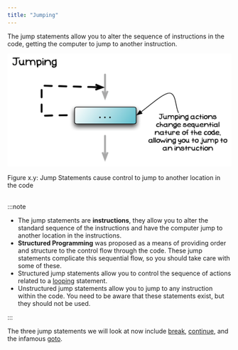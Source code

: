```yaml
---
title: "Jumping"
---
```


The jump statements allow you to alter the sequence of instructions in the code, getting the computer to jump to another instruction.

<a id="FigureJumping"></a>

![Figure x.y: Jump Statements cause control to jump to another location in the code](./images/jumping.png "Jump Statements cause control to jump to another location in the code")
<div class="caption"><span class="caption-figure-nbr">Figure x.y: </span>Jump Statements cause control to jump to another location in the code</div><br/>

:::note

- The jump statements are **instructions**, they allow you to alter the standard sequence of the instructions and have the computer jump to another location in the instructions.
- **Structured Programming** was proposed as a means of providing order and structure to the control flow through the code. These jump statements complicate this sequential flow, so you should take care with some of these.
- Structured jump statements allow you to control the sequence of actions related to a [looping](../03-looping) statement.
- Unstructured jump statements allow you to jump to any instruction within the code. You need to be aware that these statements exist, but they should not be used.

:::

The three jump statements we will look at now include [break](../05-1-break), [continue](../05-2-continue), and the infamous [goto](../05-3-goto).
